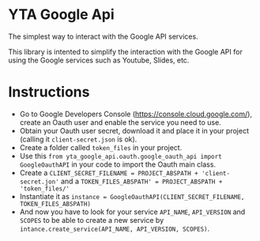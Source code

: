 # YTA Google Api

The simplest way to interact with the Google API services.

This library is intented to simplify the interaction with the Google API for using the Google services such as Youtube, Slides, etc.

# Instructions
- Go to Google Developers Console (https://console.cloud.google.com/), create an Oauth user and enable the service you need to use.
- Obtain your Oauth user secret, download it and place it in your project (calling it `client-secret.json` is ok).
- Create a folder called `token_files` in your project.
- Use this `from yta_google_api.oauth.google_oauth_api import GoogleOauthAPI` in your code to import the Oauth main class.
- Create a `CLIENT_SECRET_FILENAME = PROJECT_ABSPATH + 'client-secret.jon'` and a `TOKEN_FILES_ABSPATH' = PROJECT_ABSPATH + 'token_files/'`
- Instantiate it as `instance = GoogleOauthAPI(CLIENT_SECRET_FILENAME, TOKEN_FILES_ABSPATH)`
- And now you have to look for your service `API_NAME`, `API_VERSION` and `SCOPES` to be able to create a new service by `intance.create_service(API_NAME, API_VERSION, SCOPES)`.